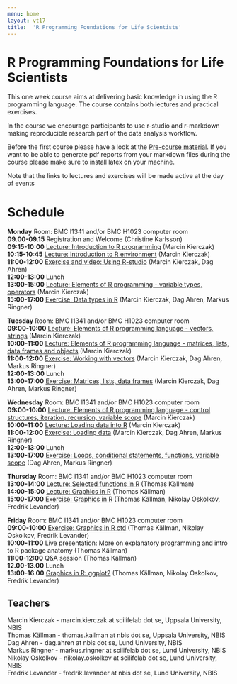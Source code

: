 ```yaml
---
menu: home
layout: vt17
title:  'R Programming Foundations for Life Scientists'
---
```


# R Programming Foundations for Life Scientists

This one week course aims at delivering basic knowledge in using the R
programming language. The course contains both lectures and practical
exercises.

In the course we encourage participants to use r-studio and
r-markdown making reproducible research part of the data analysis
workflow.

Before the first course please have a look at the [Pre-course
material](precourse). If you want to be able to generate pdf reports
from your markdown files during the course please make sure to install
latex on your machine.

Note that the links to lectures and exercises will be made active at the day of events
# Schedule

**Monday**
Room: BMC I1341 and/or BMC H1023 computer room<br>
**09.00-09.15** Registration and Welcome (Christine Karlsson)<br>
**09:15-10:00** [Lecture: Introduction to R programming](lecture/Lecture_1_-_Introduction.pdf) (Marcin Kierczak)<br>
**10:15-10:45** [Lecture: Introduction to R environment](lecture/Lecture_2_-_REnvironment.pdf) (Marcin Kierczak)<br>
**11:00-12:00** [Exercise and video: Using R-studio](https://www.dropbox.com/s/3sy4ou2o8jh5syf/RCourseVideo.mov?dl=0) (Marcin Kierczak, Dag Ahren)<br>
**12:00-13:00** Lunch<br>
**13:00-15:00** [Lecture: Elements of R programming - variable types, operators](lecture/Lecture_3_-_Elements1.pdf) (Marcin Kierczak)<br>
**15:00-17:00** [Exercise: Data types in R](exercise/DataTypes) (Marcin Kierczak, Dag Ahren, Markus Ringner)<br>

**Tuesday**
Room: BMC I1341 and/or BMC H1023 computer room<br>
**09:00-10:00** [Lecture: Elements of R programming language - vectors, strings](lecture/Lecture_4_-_Elements2.pdf) (Marcin Kierczak)<br>
**10:00-11:00** [Lecture: Elements of R programming language - matrices, lists, data frames and objects](lecture/Lecture_5_-_Elements3.pdf) (Marcin Kierczak)<br>
**11:00-12:00** [Exercise: Working with vectors](exercise/Vectors) (Marcin Kierczak, Dag Ahren, Markus Ringner)<br>
**12:00-13:00** Lunch<br>
**13:00-17:00** [Exercise: Matrices, lists, data frames](exercise/Dataframes) (Marcin Kierczak, Dag Ahren, Markus Ringner)<br>

**Wednesday**
Room: BMC I1341 and/or BMC H1023 computer room<br>
**09:00-10:00** [Lecture: Elements of R programming language - control structures, iteration, recursion, variable scope](lecture/Lecture_6_-_Elements4.pdf) (Marcin Kierczak)<br>
**10:00-11:00** [Lecture: Loading data into R](lecture/Lecture_7_-_Loading_data.pdf) (Marcin Kierczak)<br>
**11:00-12:00** [Exercise: Loading data](exercise/LoadData) (Marcin Kierczak, Dag Ahren, Markus Ringner)<br>
**12:00-13:00** Lunch<br>
**13:00-17:00** [Exercise: Loops, conditional statements, functions, variable scope](exercise/Loops) (Dag Ahren, Markus Ringner)<br>


**Thursday**
Room: BMC I1341 and/or BMC H1023 computer room<br>
**13:00-14:00** [Lecture: Selected functions in R](Lecture/XXX.pdf) (Thomas Källman)<br>
**14:00-15:00** [Lecture: Graphics in R](Lecture/PlotHandson) (Thomas Källman)<br>
**15:00-17:00** [Exercise: Graphics in R](exercise/PlotHandson) (Thomas Källman, Nikolay Oskolkov, Fredrik Levander)<br>

**Friday**
Room: BMC I1341 and/or BMC H1023 computer room<br>
**09:00-10:00** [Exercise: Graphics in R ctd](exercise/PlotHandson) (Thomas Källman, Nikolay Oskolkov, Fredrik Levander)<br>
**10:00-11:00** Live presentation: More on explanatory programming and intro to R package anatomy (Thomas Källman)<br>
**11:00-12:00** Q&A session (Thomas Källman)<br>
**12.00-13.00** Lunch<br>
**13:00-16.00** [Graphics in R: ggplot2](exercise/ggplots) (Thomas Källman, Nikolay Oskolkov, Fredrik Levander)<br>

## Teachers
Marcin Kierczak - marcin.kierczak at scilifelab dot se, Uppsala University, NBIS<br>
Thomas Källman - thomas.kallman at nbis dot se, Uppsala University, NBIS<br>
Dag Ahren - dag.ahren at nbis dot se, Lund University, NBIS<br>
Markus Ringner - markus.ringner at scilifelab dot se, Lund University, NBIS<br>
Nikolay Oskolkov - nikolay.oskolkov at scilifelab dot se, Lund University, NBIS<br>
Fredrik Levander - fredrik.levander at nbis dot se, Lund University, NBIS<br>
